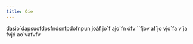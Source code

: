```yaml
---
title: Oie
---
```


dasio´dapsuofdpsfndsnfpdofnpun joáf jo´f ajo´fn ófv ´´fjov af´jo vjo´fa v´ja fvjó ao´vafvfv

